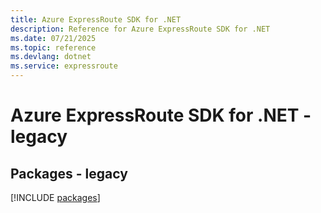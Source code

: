 ```yaml
---
title: Azure ExpressRoute SDK for .NET
description: Reference for Azure ExpressRoute SDK for .NET
ms.date: 07/21/2025
ms.topic: reference
ms.devlang: dotnet
ms.service: expressroute
---
```

# Azure ExpressRoute SDK for .NET - legacy
## Packages - legacy
[!INCLUDE [packages](expressroute-index.md)]